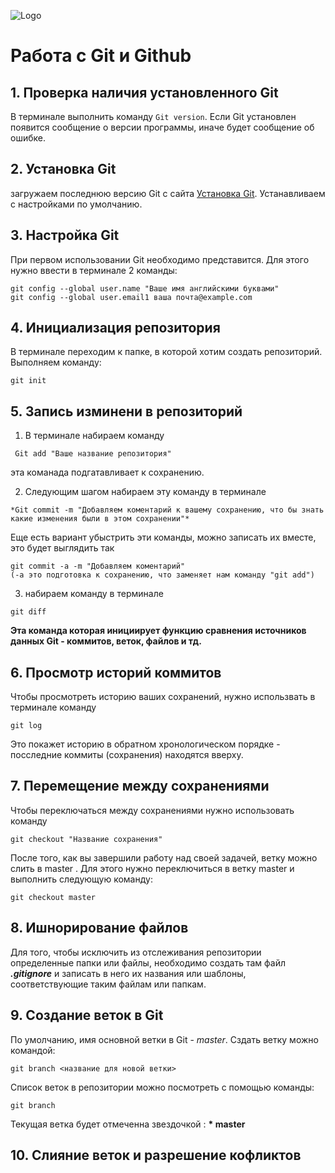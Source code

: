 ![Logo](git__logo.jpeg)
# Работа с Git и Github
## 1. Проверка наличия установленного Git
В терминале выполнить команду `Git version`.
Если Git установлен появится сообщение о версии программы, иначе будет сообщение об ошибке.
## 2. Установка Git 
загружаем последнюю версию Git с сайта [Установка Git](https://git-scm.com/). Устанавливаем с настройками по умолчанию.
## 3. Настройка Git
 При первом использовании Git необходимо представится. 
 Для этого нужно ввести в терминале 2 команды:
 ```
 git config --global user.name "Ваше имя английскими буквами"
 git config --global user.email1 ваша почта@example.com
 ```
 ## 4. Инициализация репозитория
 В терминале переходим к папке, в которой хотим создать репозиторий. Выполняем команду:
 ```
 git init 
 ```
 ## 5. Запись изминени в репозиторий 
  1. В терминале набираем команду
  ```
   Git add "Ваше название репозитория"
   ```
   эта команада подгатавливает к сохранению. 

  2. Следующим шагом набираем эту команду в терминале
  ```
  *Git commit -m "Добавляем коментарий к вашему сохранению, что бы знать какие изменения были в этом сохранении"*
  ```
  Еще есть вариант убыстрить эти команды, можно записать их вместе, это будет выглядить так
  ```
  git commit -a -m "Добавляем коментарий"
  (-a это подготовка к сохранению, что заменяет нам команду "git add")
  ```
  3. набираем команду в терминале 
  ```
  git diff
  ```
  **Эта команда которая инициирует функцию сравнения источников данных Git - коммитов, веток, файлов и тд.**
  ## 6. Просмотр историй коммитов
  Чтобы просмотреть историю ваших сохранений, нужно использвать в терминале команду 
  ```
  git log
  ```
  Это покажет историю в обратном хронологическом порядке - посследние коммиты (сохранения) находятся вверху.
  ## 7. Перемещение между сохранениями
  Чтобы переключаться между сохранениями нужно использовать команду
  ```
  git checkout "Название сохранения"
  ```
  После того, как вы завершили работу над своей задачей, ветку можно слить в master . Для этого нужно переключиться в ветку master и выполнить следующую команду:
  ```
  git checkout master
  ```
  ## 8. Ишнорирование файлов
  Для того, чтобы исключить из отслеживания репозитории определенные папки или файлы, необходимо создать там файл ***.gitignore***
  и записать в него их названия или шаблоны, соответствующие таким файлам или папкам.

  ## 9. Создание веток в Git
  По умолчанию, имя основной ветки в Git - *master*.
  Сздать ветку можно командой:
  ```
  git branch <название для новой ветки>
  ```
  Список веток в репозитории можно посмотреть с помощью команды:
  ```
  git branch
  ```
  Текущая ветка будет отмеченна звездочкой : 
 **\* master**

 ## 10. Слияние веток и разрешение кофликтов
 